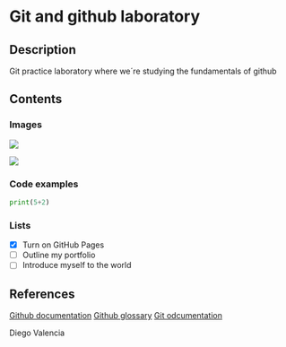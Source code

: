 # Git and github laboratory 

## Description

Git practice laboratory where we´re studying the fundamentals of github

## Contents

### Images
![](https://camo.githubusercontent.com/72a24c39b9d4de8cf929bf1b5df860194d6d6f2ef68a3bec8a8be06d5dc68a04/68747470733a2f2f6d796f63746f6361742e636f6d2f6173736574732f696d616765732f626173652d6f63746f6361742e737667)

![](https://encrypted-tbn0.gstatic.com/images?q=tbn:ANd9GcThHTzgdqcUshwrH-RkdN07nxx8i7i4KKv2Lt_MD94LxA&s)

### Code examples

```python
print(5+2)
```

### Lists
- [x] Turn on GitHub Pages
- [ ] Outline my portfolio
- [ ] Introduce myself to the world

## References

[Github documentation](https://docs.github.com/en)
[Github glossary](https://docs.github.com/en/get-started/learning-about-github/github-glossary)
[Git odcumentation](https://git-scm.com/doc)




Diego Valencia
